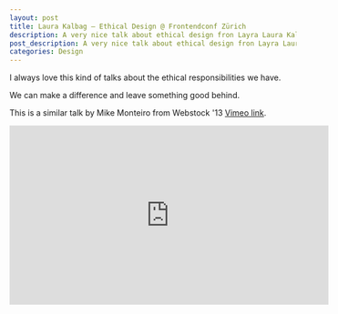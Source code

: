 ```yaml
---
layout: post
title: Laura Kalbag – Ethical Design @ Frontendconf Zürich
description: A very nice talk about ethical design fron Layra Laura Kalbag
post_description: A very nice talk about ethical design fron Layra Laura Kalbag.
categories: Design
---
```


I always love this kind of talks about the ethical responsibilities we have.

We can make a difference and leave something good behind.

This is a similar talk by Mike Monteiro from Webstock '13 [Vimeo link](https://vimeo.com/68470326).

<div class="video-fluid-wrapper">
  <iframe width="560" height="315" src="https://www.youtube.com/embed/bzlLL_uAdkI" frameborder="0" allowfullscreen></iframe>
</div>

